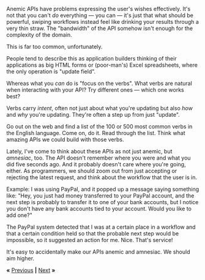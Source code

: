 Anemic APIs have problems expressing the user's wishes effectively. It's not
that you can't *do* everything &mdash; you can &mdash; it's just that what
should be powerful, swiping workflows instead feel like drinking your results
through a very thin straw. The "bandwidth" of the API somehow isn't enough for
the complexity of the domain.

This is far too common, unfortunately.

People tend to describe this as application builders thinking of their
applications as big HTML forms or (poor-man's) Excel spreadsheets, where the
only operation is "update field".

Whereas what you *can* do is "focus on the verbs". What verbs are natural when
interacting with your API? Try different ones &mdash; which one works best?

Verbs carry *intent*, often not just about what you're updating but also *how*
and *why* you're updating. They're often a step up from just "update".

Go out on the web and find a list of the 100 or 500 most common verbs in the
English language. Come on, do it. Read through the list. Think what amazing
APIs we could build with those verbs.

Lately, I've come to think about these APIs as not just anemic, but *amnesiac*,
too. The API doesn't remember where you were and what you did five seconds ago.
And it probably doesn't care where you're going, either. As programmers, we
should zoom out from just accepting or rejecting the latest request, and think
about the workflow that the user is in.

Example: I was using PayPal, and it popped up a message saying something like:
"Hey, you just had money transferred to your PayPal account, and the next step
is probably to transfer it to one of your bank accounts, but I notice you don't
have any bank accounts tied to your account. Would you like to add one?"

The PayPal system detected that I was at a certain place in a workflow and that
a certain condition held so that the probable next step would be impossible, so
it suggested an action for me. Nice. That's service!

It's easy to accidentally make our APIs anemic and amnesiac. We should aim
higher.

**«** [Previous](GRAPH.md) **|** [Next](INTENT.md) **»**
